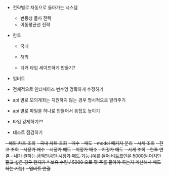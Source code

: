 - 전략별로 자동으로 돌아가는 시스템
    - 변동성 돌파 전략
    - 이동평균선 전략

- 한투
    - 국내

    - 해외

    - 티커 타입 세이프하게 만들기?


- 업비트


- 전체적으로 인터페이스 변수명 명확하게 수정하기
- api 별로 모의계좌는 지원하지 않는 경우 명시적으로 알려주기
- api 별로 파일을 하나로 만들어서 응집도 높이기
- 타입 강제하기??
- 테스트 점검하기

~~- 해외 차트 조회~~
~~- 국내 차트 조회~~
~~- 매수~~
~~- 매도~~
~~- model 패키지 분리~~
~~- 시세 조회~~
~~- 잔고 조회~~
~~- 시장가 매수~~
~~- 시장가 매도~~
~~- 지정가 매수~~
~~- 지정가 매도~~
~~- 시세 조회~~
~~- 한투 연결~~
~~- 내가 원하는 금액만큼만 시장가 매도 기능 (예를 들어 비트코인을 5000원 어치만 팔고 싶은 경우 현재가 * 보유 수량 / 5000 으로 몇 주를 팔아야 하는지 계산해서 매도하는 기능)~~
~~- 업비트 연결~~ 